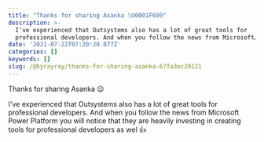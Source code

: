 ```yaml
---
title: "Thanks for sharing Asanka \U0001F609"
description: >-
  I've experienced that Outsystems also has a lot of great tools for
  professional developers. And when you follow the news from Microsoft…
date: '2021-07-22T07:20:20.077Z'
categories: []
keywords: []
slug: /@byrayray/thanks-for-sharing-asanka-67fa3ec29121
---
```


Thanks for sharing Asanka 😉

I've experienced that Outsystems also has a lot of great tools for professional developers. And when you follow the news from Microsoft Power Platform you will notice that they are heavily investing in creating tools for professional developers as wel 👍